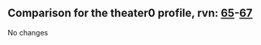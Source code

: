 ## Comparison for the theater0 profile, rvn: [65](https://github.com/PRO100KatYT/FortniteProfileRevisions/tree/main/profiles/theater0/65%20theater0.json)-[67](https://github.com/PRO100KatYT/FortniteProfileRevisions/tree/main/profiles/theater0/67%20theater0.json)

No changes
